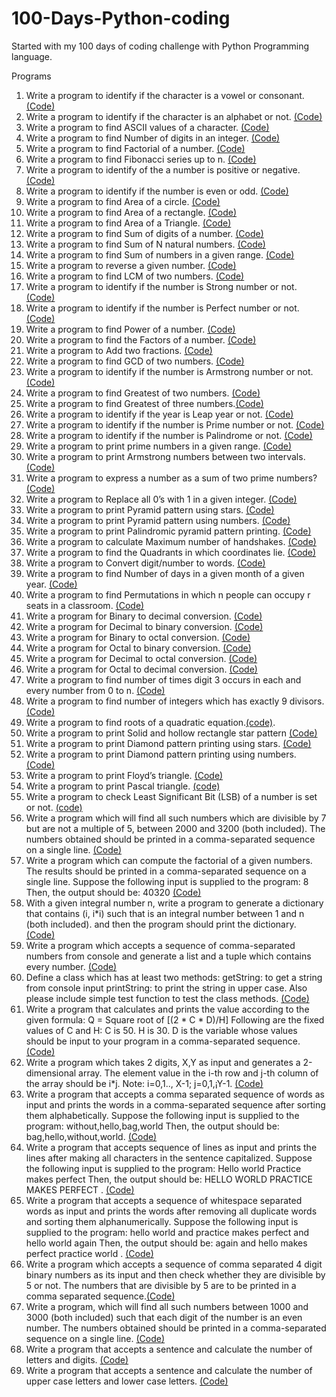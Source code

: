 # 100-Days-Python-coding
Started with my 100 days of coding challenge with Python Programming language.

Programs
1. Write a program to identify if the character is a vowel or consonant. [(Code)](https://github.com/sandyg6/100-Days-Python-coding/blob/main/Day01.py)
2. Write a program to identify if the character is an alphabet or not. [(Code)](https://github.com/sandyg6/100-Days-Python-coding/blob/main/Day02.py)
3. Write a program to find ASCII values of a character. [(Code)](https://github.com/sandyg6/100-Days-Python-coding/blob/main/Day03.py)
4. Write a program to find Number of digits in an integer. [(Code)](https://github.com/sandyg6/100-Days-Python-coding/blob/main/Day04.py)
5. Write a program to find Factorial of a number. [(Code)](https://github.com/sandyg6/100-Days-Python-coding/blob/main/Day05.py)
6. Write a program to find Fibonacci series up to n. [(Code)](https://github.com/sandyg6/100-Days-Python-coding/blob/main/Day06.py) 
7. Write a program to identify of the a number is positive or negative. [(Code)](https://github.com/sandyg6/100-Days-Python-coding/blob/main/Day07.py)
8. Write a program to identify if the number is even or odd. [(Code)](https://github.com/sandyg6/100-Days-Python-coding/blob/main/Day08.py)
9. Write a program to find Area of a circle. [(Code)](https://github.com/sandyg6/100-Days-Python-coding/blob/main/Day09.py)
10. Write a program to find Area of a rectangle. [(Code)](https://github.com/sandyg6/100-Days-Python-coding/blob/main/Day10.py)
11. Write a program to find Area of a Triangle. [(Code)](https://github.com/sandyg6/100-Days-Python-coding/blob/main/Day11.py)
12. Write a program to find Sum of digits of a number. [(Code)](https://github.com/sandyg6/100-Days-Python-coding/blob/main/Day12.py)
13. Write a program to find Sum of N natural numbers. [(Code)](https://github.com/sandyg6/100-Days-Python-coding/blob/main/Day13.py)
14. Write a program to find Sum of numbers in a given range. [(Code)](https://github.com/sandyg6/100-Days-Python-coding/blob/main/Day14.py)
15. Write a program to reverse a given number. [(Code)](https://github.com/sandyg6/100-Days-Python-coding/blob/main/Day15.py)
16. Write a program to find LCM of two numbers. [(Code)](https://github.com/sandyg6/100-Days-Python-coding/blob/main/Day16.py)
17. Write a program to identify if the number is Strong number or not. [(Code)](https://github.com/sandyg6/100-Days-Python-coding/blob/main/Day17.py)
18. Write a program to identify if the number is Perfect number or not. [(Code)](https://github.com/sandyg6/100-Days-Python-coding/blob/main/Day18.py)
19. Write a program to find Power of a number. [(Code)](https://github.com/sandyg6/100-Days-Python-coding/blob/main/Day19.py)
20. Write a program to find the Factors of a number. [(Code)](https://github.com/sandyg6/100-Days-Python-coding/blob/main/Day20.py)
21. Write a program to Add two fractions. [(Code)](https://github.com/sandyg6/100-Days-Python-coding/blob/main/Day21.py)
22. Write a program to find GCD of two numbers. [(Code)](https://github.com/sandyg6/100-Days-Python-coding/blob/main/Day22.py)
23. Write a program to identify if the number is Armstrong number or not. [(Code)](https://github.com/sandyg6/100-Days-Python-coding/blob/main/Day23.py)
24. Write a program to find Greatest of two numbers. [(Code)](https://github.com/sandyg6/100-Days-Python-coding/blob/main/Day24.py)
25. Write a program to find Greatest of three numbers.[(Code)](https://github.com/sandyg6/100-Days-Python-coding/blob/main/Day25.py)
26. Write a program to identify if the year is Leap year or not. [(Code)](https://github.com/sandyg6/100-Days-Python-coding/blob/main/Day26.py)
27. Write a program to identify if the number is Prime number or not. [(Code)](https://github.com/sandyg6/100-Days-Python-coding/blob/main/Day27.py)
28. Write a program to identify if the number is Palindrome or not. [(Code)](https://github.com/sandyg6/100-Days-Python-coding/blob/main/Day28.py)
29. Write a program to print prime numbers in a given range. [(Code)](https://github.com/sandyg6/100-Days-Python-coding/blob/main/Day29.py)
30. Write a program to print Armstrong numbers between two intervals. [(Code)](https://github.com/sandyg6/100-Days-Python-coding/blob/main/Day30.py)
31. Write a program to express a number as a sum of two prime numbers? [(Code)](https://github.com/sandyg6/100-Days-Python-coding/blob/main/Day31.py)
32. Write a program to Replace all 0’s with 1 in a given integer. [(Code)](https://github.com/sandyg6/100-Days-Python-coding/blob/main/Day32.py)
33. Write a program to print Pyramid pattern using stars. [(Code)](https://github.com/sandyg6/100-Days-Python-coding/blob/main/Day33.py)
34. Write a program to print Pyramid pattern using numbers. [(Code)](https://github.com/sandyg6/100-Days-Python-coding/blob/main/Day34.py)
35. Write a program to print Palindromic pyramid pattern printing. [(Code)](https://github.com/sandyg6/100-Days-Python-coding/blob/main/Day35.py)
36. Write a program to calculate Maximum number of handshakes. [(Code)](https://github.com/sandyg6/100-Days-Python-coding/blob/main/Day36.py)
37. Write a program to find the Quadrants in which coordinates lie. [(Code)](https://github.com/sandyg6/100-Days-Python-coding/blob/main/Day37.py)
38. Write a program to Convert digit/number to words. [(Code)](https://github.com/sandyg6/100-Days-Python-coding/blob/main/Day38.py)
39. Write a program to find Number of days in a given month of a given year. [(Code)](https://github.com/sandyg6/100-Days-Python-coding/blob/main/Day39.py)
40. Write a program to find Permutations in which n people can occupy r seats in a classroom. [(Code)](https://github.com/sandyg6/100-Days-Python-coding/blob/main/Day40.py)
41. Write a program for Binary to decimal conversion. [(Code)](https://github.com/sandyg6/100-Days-Python-coding/blob/main/Day41.py)
42. Write a program for Decimal to binary conversion. [(Code)](https://github.com/sandyg6/100-Days-Python-coding/blob/main/Day42.py)
43. Write a program for Binary to octal conversion. [(Code)](https://github.com/sandyg6/100-Days-Python-coding/blob/main/Day43.py)
44. Write a program for Octal to binary conversion. [(Code)](https://github.com/sandyg6/100-Days-Python-coding/blob/main/Day44.py)
45. Write a program for Decimal to octal conversion. [(Code)](https://github.com/sandyg6/100-Days-Python-coding/blob/main/Day45.py)
46. Write a program for Octal to decimal conversion. [(Code)](https://github.com/sandyg6/100-Days-Python-coding/blob/main/Day46.py)
47. Write a program to find number of times digit 3 occurs in each and every number from 0 to n. [(Code)](https://github.com/sandyg6/100-Days-Python-coding/blob/main/Day47.py)
48. Write a program to find number of integers which has exactly 9 divisors. [(Code)](https://github.com/sandyg6/100-Days-Python-coding/blob/main/Day48.py)
49. Write a program to find roots of a quadratic equation.[(code)](https://github.com/sandyg6/100-Days-Python-coding/blob/main/Day49.py).
50. Write a program to print Solid and hollow rectangle star pattern [(Code)](https://github.com/sandyg6/100-Days-Python-coding/blob/main/Day50.py)
51. Write a program to print Diamond pattern printing using stars. [(Code)](https://github.com/sandyg6/100-Days-Python-coding/blob/main/Day51.py)
52. Write a program to print Diamond pattern printing using numbers. [(Code)](https://github.com/sandyg6/100-Days-Python-coding/blob/main/Day52.py)
53. Write a program to print Floyd’s triangle. [(Code)](https://github.com/sandyg6/100-Days-Python-coding/blob/main/Day53.py)
54. Write a program to print Pascal triangle. [(code)](https://github.com/sandyg6/100-Days-Python-coding/blob/main/Day54.py)
55. Write a program to check Least Significant Bit (LSB) of a number is set or not. [(code)](https://github.com/sandyg6/100-Days-Python-coding/blob/main/Day55.py)
56. Write a program which will find all such numbers which are divisible by 7 but are not a multiple of 5, between 2000 and 3200 (both included). The numbers obtained should be printed in a comma-separated sequence on a single line. [(Code)](https://github.com/sandyg6/100-Days-Python-coding/blob/main/Day56.py)
57. Write a program which can compute the factorial of a given numbers. The results should be printed in a comma-separated sequence on a single line. Suppose the following input is supplied to the program: 8 Then, the output should be: 40320 [(Code)](https://github.com/sandyg6/100-Days-Python-coding/blob/main/Day57.py)
58. With a given integral number n, write a program to generate a dictionary that contains (i, i*i) such that is an integral number between 1 and n (both included). and then the program should print the dictionary. [(Code)](https://github.com/sandyg6/100-Days-Python-coding/blob/main/Day58.py)
59. Write a program which accepts a sequence of comma-separated numbers from console and generate a list and a tuple which contains every number. [(Code)](https://github.com/sandyg6/100-Days-Python-coding/blob/main/Day59.py)
60. Define a class which has at least two methods: getString: to get a string from console input printString: to print the string in upper case. Also please include simple test function to test the class methods. [(Code)](https://github.com/sandyg6/100-Days-Python-coding/blob/main/Day60.py)
61. Write a program that calculates and prints the value according to the given formula: Q = Square root of [(2 * C * D)/H] Following are the fixed values of C and H: C is 50. H is 30. D is the variable whose values should be input to your program in a comma-separated sequence. [(Code)](https://github.com/sandyg6/100-Days-Python-coding/blob/main/Day61.py)
62.  Write a program which takes 2 digits, X,Y as input and generates a 2-dimensional array. The element value in the i-th row and j-th column of the array should be i*j. Note: i=0,1.., X-1; j=0,1,¡­Y-1. [(Code)](https://github.com/sandyg6/100-Days-Python-coding/blob/main/Day62.py)
63.  Write a program that accepts a comma separated sequence of words as input and prints the words in a comma-separated sequence after sorting them alphabetically. Suppose the following input is supplied to the program: without,hello,bag,world Then, the output should be: bag,hello,without,world. [(Code)](https://github.com/sandyg6/100-Days-Python-coding/blob/main/Day63.py)
64. Write a program that accepts sequence of lines as input and prints the lines after making all characters in the sentence capitalized. Suppose the following input is supplied to the program: Hello world Practice makes perfect Then, the output should be: HELLO WORLD PRACTICE MAKES PERFECT . [(Code)](https://github.com/sandyg6/100-Days-Python-coding/blob/main/Day64.py)
65. Write a program that accepts a sequence of whitespace separated words as input and prints the words after removing all duplicate words and sorting them alphanumerically. Suppose the following input is supplied to the program: hello world and practice makes perfect and hello world again Then, the output should be: again and hello makes perfect practice world . [(Code)](https://github.com/sandyg6/100-Days-Python-coding/blob/main/Day65.py)
66. Write a program which accepts a sequence of comma separated 4 digit binary numbers as its input and then check whether they are divisible by 5 or not. The numbers that are divisible by 5 are to be printed in a comma separated sequence.[(Code)](https://github.com/sandyg6/100-Days-Python-coding/blob/main/Day66.py)
67. Write a program, which will find all such numbers between 1000 and 3000 (both included) such that each digit of the number is an even number. The numbers obtained should be printed in a comma-separated sequence on a single line. [(Code)](https://github.com/sandyg6/100-Days-Python-coding/blob/main/Day67.py)
68. Write a program that accepts a sentence and calculate the number of letters and digits. [(Code)](https://github.com/sandyg6/100-Days-Python-coding/blob/main/Day68.py)
69.  Write a program that accepts a sentence and calculate the number of upper case letters and lower case letters. [(Code)](https://github.com/sandyg6/100-Days-Python-coding/blob/main/Day69.py)
